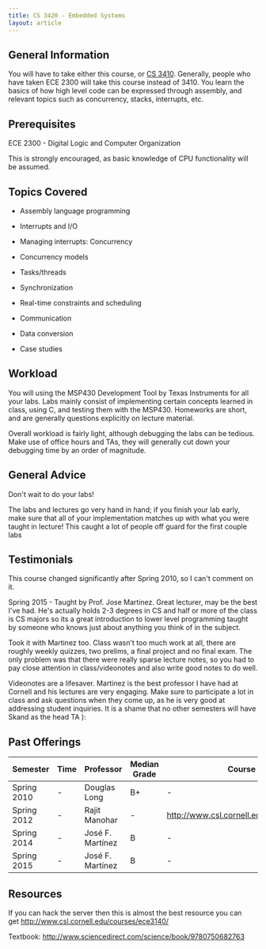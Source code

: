 ```yaml
---
title: CS 3420 - Embedded Systems
layout: article
---
```


## General Information

You will have to take either this course, or [CS 3410](https://github.com/mrkev/Official-CS-Wiki/blob/master/classes/CS3410.md). Generally, people who have taken ECE 2300 will take this course instead of 3410. You learn the basics of how high level code can be expressed through assembly, and relevant topics such as concurrency, stacks, interrupts, etc.

## Prerequisites

ECE 2300 - Digital Logic and Computer Organization

This is strongly encouraged, as basic knowledge of CPU functionality will be assumed.

## Topics Covered

 - Assembly language programming

 - Interrupts and I/O

 - Managing interrupts: Concurrency

 - Concurrency models

 - Tasks/threads

 - Synchronization

 - Real-time constraints and scheduling

 - Communication

 - Data conversion

 - Case studies

## Workload

You will using the MSP430 Development Tool by Texas Instruments for all your labs. Labs mainly consist of implementing certain concepts learned in class, using C, and testing them with the MSP430. Homeworks are short, and are generally questions explicitly on lecture material.

Overall workload is fairly light, although debugging the labs can be tedious. Make use of office hours and TAs, they will generally cut down your debugging time by an order of magnitude.

## General Advice

Don't wait to do your labs!

The labs and lectures go very hand in hand; if you finish your lab early, make sure that all of your implementation matches up with what you were taught in lecture! This caught a lot of people off guard for the first couple labs 

## Testimonials

This course changed significantly after Spring 2010, so I can't comment on it.

Spring 2015 - Taught by Prof. Jose Martinez. Great lecturer, may be the best I've had. He's actually holds 2-3 degrees in CS and half or more of the class is CS majors so its a great introduction to lower level programming taught by someone who knows just about anything you think of in the subject.

Took it with Martinez too. Class wasn't too much work at all, there are roughly weekly quizzes, two prelims, a final project and no final exam. The only problem was that there were really sparse lecture notes, so you had to pay close attention in class/videonotes and also write good notes to do well.

Videonotes are a lifesaver. Martinez is the best professor I have had at Cornell and his lectures are very engaging. Make sure to participate a lot in class and ask questions when they come up, as he is very good at addressing student inquiries. It is a shame that no other semesters will have Skand as the head TA ): 

## Past Offerings

| Semester | Time | Professor | Median Grade | Course Page |
| --- | --- | --- | --- | --- |
| Spring 2010 | - | Douglas Long | B+ | - |
| Spring 2012 | - | Rajit Manohar | - | http://www.csl.cornell.edu/courses/ece3140/ |
| Spring 2014 | - | José F. Martínez | B | - |
| Spring 2015 | - | José F. Martínez | B | - |

## Resources

If you can hack the server then this is almost the best resource you can get <http://www.csl.cornell.edu/courses/ece3140/>

Textbook: <http://www.sciencedirect.com/science/book/9780750682763>